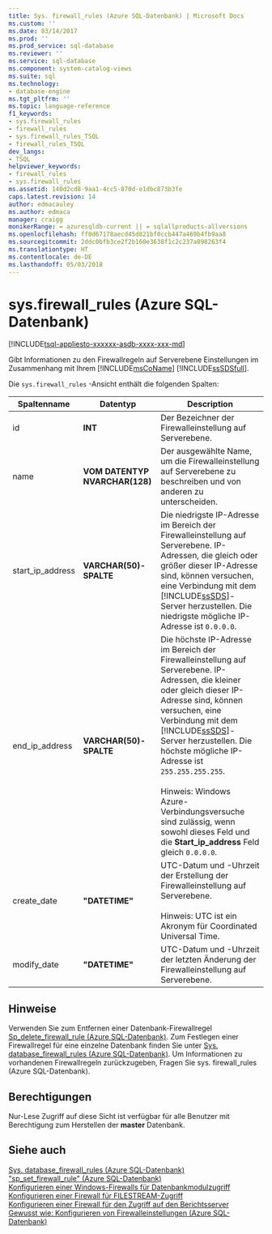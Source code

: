 ```yaml
---
title: Sys. firewall_rules (Azure SQL-Datenbank) | Microsoft Docs
ms.custom: ''
ms.date: 03/14/2017
ms.prod: ''
ms.prod_service: sql-database
ms.reviewer: ''
ms.service: sql-database
ms.component: system-catalog-views
ms.suite: sql
ms.technology:
- database-engine
ms.tgt_pltfrm: ''
ms.topic: language-reference
f1_keywords:
- sys.firewall_rules
- firewall_rules
- sys.firewall_rules_TSQL
- firewall_rules_TSQL
dev_langs:
- TSQL
helpviewer_keywords:
- firewall_rules
- sys.firewall_rules
ms.assetid: 140d2cd8-9aa1-4cc5-870d-e1dbc873b3fe
caps.latest.revision: 14
author: edmacauley
ms.author: edmaca
manager: craigg
monikerRange: = azuresqldb-current || = sqlallproducts-allversions
ms.openlocfilehash: ff0d67178aecd45d821bf0ccb447a469b4fb9aa8
ms.sourcegitcommit: 2ddc0bfb3ce2f2b160e3638f1c2c237a898263f4
ms.translationtype: HT
ms.contentlocale: de-DE
ms.lasthandoff: 05/03/2018
---
```

# <a name="sysfirewallrules-azure-sql-database"></a>sys.firewall_rules (Azure SQL-Datenbank)
[!INCLUDE[tsql-appliesto-xxxxxx-asdb-xxxx-xxx-md](../../includes/tsql-appliesto-xxxxxx-asdb-xxxx-xxx-md.md)]

  Gibt Informationen zu den Firewallregeln auf Serverebene Einstellungen im Zusammenhang mit Ihrem [!INCLUDE[msCoName](../../includes/msconame-md.md)] [!INCLUDE[ssSDSfull](../../includes/sssdsfull-md.md)].  
  
 Die `sys.firewall_rules` -Ansicht enthält die folgenden Spalten:  
  
|Spaltenname|Datentyp|Description|  
|-----------------|---------------|-----------------|  
|id|**INT**|Der Bezeichner der Firewalleinstellung auf Serverebene.|  
|name|**VOM DATENTYP NVARCHAR(128)**|Der ausgewählte Name, um die Firewalleinstellung auf Serverebene zu beschreiben und von anderen zu unterscheiden.|  
|start_ip_address|**VARCHAR(50)-SPALTE**|Die niedrigste IP-Adresse im Bereich der Firewalleinstellung auf Serverebene. IP-Adressen, die gleich oder größer dieser IP-Adresse sind, können versuchen, eine Verbindung mit dem [!INCLUDE[ssSDS](../../includes/sssds-md.md)]-Server herzustellen. Die niedrigste mögliche IP-Adresse ist `0.0.0.0`.|  
|end_ip_address|**VARCHAR(50)-SPALTE**|Die höchste IP-Adresse im Bereich der Firewalleinstellung auf Serverebene. IP-Adressen, die kleiner oder gleich dieser IP-Adresse sind, können versuchen, eine Verbindung mit dem [!INCLUDE[ssSDS](../../includes/sssds-md.md)]-Server herzustellen. Die höchste mögliche IP-Adresse ist `255.255.255.255`.<br /><br /> Hinweis: Windows Azure-Verbindungsversuche sind zulässig, wenn sowohl dieses Feld und die **Start_ip_address** Feld gleich `0.0.0.0`.|  
|create_date|**"DATETIME"**|UTC-Datum und -Uhrzeit der Erstellung der Firewalleinstellung auf Serverebene.<br /><br /> Hinweis: UTC ist ein Akronym für Coordinated Universal Time.|  
|modify_date|**"DATETIME"**|UTC-Datum und -Uhrzeit der letzten Änderung der Firewalleinstellung auf Serverebene.|  
  
## <a name="remarks"></a>Hinweise  
 Verwenden Sie zum Entfernen einer Datenbank-Firewallregel [Sp_delete_firewall_rule &#40;Azure SQL-Datenbank&#41;](../../relational-databases/system-stored-procedures/sp-delete-firewall-rule-azure-sql-database.md). Zum Festlegen einer Firewallregel für eine einzelne Datenbank finden Sie unter [Sys. database_firewall_rules &#40;Azure SQL-Datenbank&#41;](../../relational-databases/system-catalog-views/sys-database-firewall-rules-azure-sql-database.md). Um Informationen zu vorhandenen Firewallregeln zurückzugeben, Fragen Sie sys. firewall_rules (Azure SQL-Datenbank).  
  
## <a name="permissions"></a>Berechtigungen  
 Nur-Lese Zugriff auf diese Sicht ist verfügbar für alle Benutzer mit Berechtigung zum Herstellen der **master** Datenbank.  
  
## <a name="see-also"></a>Siehe auch  
 [Sys. database_firewall_rules &#40;Azure SQL-Datenbank&#41;](../../relational-databases/system-catalog-views/sys-database-firewall-rules-azure-sql-database.md)   
 ["sp_set_firewall_rule" &#40;Azure SQL-Datenbank&#41;](../../relational-databases/system-stored-procedures/sp-set-firewall-rule-azure-sql-database.md)   
 [Konfigurieren einer Windows-Firewalls für Datenbankmodulzugriff](../../database-engine/configure-windows/configure-a-windows-firewall-for-database-engine-access.md)   
 [Konfigurieren einer Firewall für FILESTREAM-Zugriff](../../relational-databases/blob/configure-a-firewall-for-filestream-access.md)   
 [Konfigurieren einer Firewall für den Zugriff auf den Berichtsserver](../../reporting-services/report-server/configure-a-firewall-for-report-server-access.md)   
 [Gewusst wie: Konfigurieren von Firewalleinstellungen (Azure SQL-Datenbank)](https://azure.microsoft.com/documentation/articles/sql-database-configure-firewall-settings/)  
  
  
